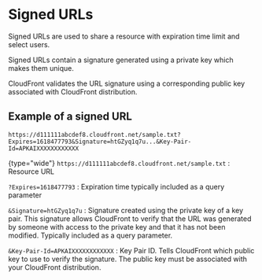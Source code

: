 # Signed URLs

Signed URLs are used to share a resource with expiration time limit and select users.

Signed URLs contain a signature generated using a private key which makes them unique.

CloudFront validates the URL signature using a corresponding public key associated with CloudFront distribution.

## Example of a signed URL
```shell
https://d111111abcdef8.cloudfront.net/sample.txt?Expires=1618477793&Signature=htGZyq1q7u...&Key-Pair-Id=APKAIXXXXXXXXXXXX
```
{type="wide"}
`https://d111111abcdef8.cloudfront.net/sample.txt`
: Resource URL

`?Expires=1618477793`
: Expiration time typically included as a query parameter

`&Signature=htGZyq1q7u`
: Signature created using the private key of a key pair. This signature allows CloudFront to verify that the URL was generated by someone with access to the private key and that it has not been modified.  Typically included as a query parameter.

`&Key-Pair-Id=APKAIXXXXXXXXXXXX`
: Key Pair ID. Tells CloudFront which public key to use to verify the signature. The public key must be associated with your CloudFront distribution.